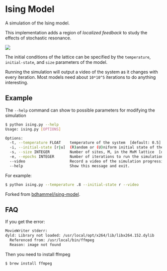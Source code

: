 # Ising Model

A simulation of the Ising model.

This implementation adds a region of *localized feedback* to study the effects of stochastic resonance.

![](./media/ising.png)

The initial conditions of the lattice can be specified by the `temperature`, `initial-state`, and `size` parameters of the model.

Running the simulation will output a video of the system as it changes with every iteration. Most models need about `10*10^5` iterations to do anything interesting.

## Example

The `--help` command can show to possible parameters for modifying the simulation

~~~bash
$ python ising.py --help
Usage: ising.py [OPTIONS]

Options:
  -t, --temperature FLOAT    temperature of the system  [default: 0.5]
  -i, --initial-state [r|u]  (R)andom or (U)niform initial state of the system [default: r]
  -s, --size INTEGER         Number of sites, M, in the MxM lattice  [default: 100]
  -e, --epochs INTEGER       Number of iterations to run the simulation for [default: 1000000]
  --video                    Record a video of the simulation progression
  --help                     Show this message and exit.
~~~

For example:

~~~bash
$ python ising.py --temperature .8 --initial-state r --video
~~~

Forked from [bdhammel/ising-model](https://github.com/bdhammel/ising-model).

## FAQ

If you get the error:

~~~bash
MovieWriter stderr:
dyld: Library not loaded: /usr/local/opt/x264/lib/libx264.152.dylib
  Referenced from: /usr/local/bin/ffmpeg
  Reason: image not found
~~~

Then you need to install ffmpeg

~~~bash
$ brew install ffmpeg
~~~
